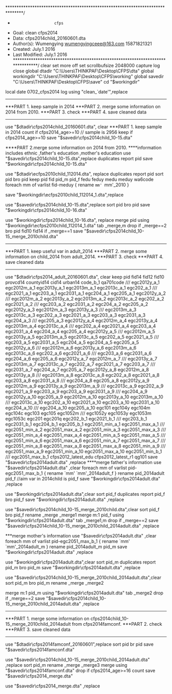*******************************************************************************/
*						cfps

*	Goal:			clean cfps2014   
*	Data:			cfps2014child_20160601.dta
*   Author(s):      Wumengying wumengyingceee@163.com 15871821321
*	Created: 		July.1 2016
*   Last Modified: 	 July.1 2016
*******************************************************************************/
clear
set more off
set scrollbufsize 2048000
capture log close
global dtadir      "C:\Users\THINKPAF\Desktop\CFPS\dta"
global workingdir  "C:\Users\THINKPAF\Desktop\CFPS\working"
global savedir     "C:\Users\THINKPAF\Desktop\CFPS\save"
cd "$workingdir"

local date 0702_cfps2014
log using "clean_`date'",replace
********************************************************************************
***PART 1. keep sample in 2014 
***PART 2. merge some information on 2014 from 2010.
***PART 3. check
***PART 4. save cleaned data
********************************************************************************
use "$dtadir\cfps2014child_20160601.dta", clear
***PART 1. keep sample in 2014 
count if cfps2014_age>=10  // sample is 2956
keep if cfps2014_age>=10
save  "$savedir\cfps2014child_10-15.dta"
 
****PART 2.merge some information on 2014 from 2010. 
****information includes ethnic ,father's education ,mother's education
use "$savedir\cfps2014child_10-15.dta",replace
duplicates report pid
save "$workingdir\cfps2014child_10-15.dta"

use "$dtadir\ecfps2010child_112014.dta", replace
duplicates report pid
sort pid
bro pid
keep pid fid pid_m pid_f fedu feduy medu meduy wa6code
foreach mm of varlist fid-meduy {
   rename `mm' `mm'_2010
   }

save "$workingdir\ecfps2010child_112014_1.dta",replace


use "$savedir\cfps2014child_10-15.dta",replace
sort pid
bro pid
save "$workingdir\cfps2014child_10-16.dta"

use "$workingdir\cfps2014child_10-16.dta", replace
merge pid using "$workingdir\ecfps2010child_112014_1.dta"
tab _merge,m
drop if _merge==2
bro pid fid10 fid14 if _merge==1
save "$savedir\cfps2014child_10-15_merge_2010child.dta"



********************************************************************************
***PART 1. keep useful var in adult_2014
***PART 2. merge some information on child_2014 from adult_2014.
***PART 3. check
***PART 4. save cleaned data
********************************************************************************
use "$dtadir\cfps2014_adult_20160601.dta", clear
keep pid fid14 fid12 fid10 provcd14 countyid14 cid14 urban14 code_b_1 qa701code ///
egc2012y_a_1 egc2012m_a_1 egc2013y_a_1 egc2013m_a_1 egc2013c_a_1 egc202_a_1 ///
egc2021_a_1 egc203_a_1 egc2031_a_1 egc204_a_1 egc205_a_1 egc2012y_a_2 ///
egc2012m_a_2 egc2013y_a_2 egc2013m_a_2 egc2013c_a_2 egc202_a_2 egc2021_a_2 /// 
egc203_a_2 egc2031_a_2 egc204_a_2 egc205_a_2 egc2012y_a_3 egc2012m_a_3 egc2013y_a_3 ///
egc2013m_a_3 egc2013c_a_3 egc202_a_3 egc2021_a_3 egc203_a_3 egc2031_a_3 egc204_a_3 ///
 egc205_a_3 egc2012y_a_4 egc2012m_a_4 egc2013y_a_4 egc2013m_a_4 egc2013c_a_4 ///
 egc202_a_4 egc2021_a_4 egc203_a_4 egc2031_a_4 egc204_a_4 egc205_a_4 egc2012y_a_5 ///
egc2012m_a_5 egc2013y_a_5 egc2013m_a_5 egc2013c_a_5 egc202_a_5 egc2021_a_5 ///
egc203_a_5 egc2031_a_5 egc204_a_5 egc204_a_5 egc205_a_5 egc2012y_a_6 ///
egc2012m_a_6 egc2013y_a_6 egc2013m_a_6 egc2013c_a_6 egc202_a_6 egc2021_a_6 ///
egc203_a_6 egc2031_a_6 egc204_a_6 egc205_a_6 egc2012y_a_7 egc2012m_a_7 ///
egc2013y_a_7 egc2013m_a_7 egc2013c_a_7 egc202_a_7 egc2021_a_7 egc203_a_7 ///
egc2031_a_7 egc204_a_7 egc205_a_7 egc2012y_a_8 egc2012m_a_8 egc2013y_a_8 ///
egc2013m_a_8 egc2013c_a_8 egc202_a_8 egc2021_a_8 egc203_a_8 egc2031_a_8 ///
egc204_a_8 egc205_a_8 egc2012y_a_9 egc2012m_a_9 egc2013y_a_9 egc2013m_a_9 ///
egc2013c_a_9 egc202_a_9 egc2021_a_9 egc203_a_9 egc203_a_9 egc2031_a_9 ///
egc204_a_9 egc2012y_a_10 egc205_a_9 egc2012m_a_10 egc2013y_a_10 egc2013m_a_10 ///
 egc2013c_a_10 egc202_a_10 egc2021_a_10 egc203_a_10 egc2031_a_10 egc204_a_10 ///
 egc204_a_10 egc205_a_10 egc101 egc104y egc104m egc104c egc103 egc105 egc1052m  ///
 egc1052y egc1053y egc1053m egc1053c egc201 egc201q egc202_b_1 egc2021_b_1 ///
 egc203_b_1 egc2031_b_1 egc204_b_1 egc205_b_1 egc2051_min_a_1 egc2051_max_a_1 ///
 egc2051_min_a_2 egc2051_max_a_2 egc2051_min_a_3 egc2051_max_a_3 ///
 egc2051_min_a_4 egc2051_max_a_4 egc2051_min_a_5 egc2051_max_a_5 ///
 egc2051_min_a_6 egc2051_max_a_6 egc2051_min_a_7 egc2051_max_a_7 ///
 egc2051_min_a_8 egc2051_max_a_8 egc2051_max_a_8 egc2051_min_a_9 ///
 egc2051_max_a_9 egc2051_min_a_10 egc2051_max_a_10 egc2051_min_b_1 ///
 egc2051_max_b_1  cfps2012_latest_edu cfps2012_latest_r1 qg101
save  "$savedir\cfps2014adult.dta" ,replace
****merge father's information
use "$savedir\cfps2014adult.dta" ,clear
foreach mm of varlist pid-egc2051_max_b_1 {
   rename `mm' `mm'_2014adult_f
   } 
rename  pid_2014adult  pid_f   //aim var in 2014child is pid_f
save "$workingdir\cfps2014adult.dta" ,replace

use "$workingdir\cfps2014adult.dta",clear
sort pid_f
duplicates report pid_f
bro pid_f
save "$workingdir\cfps2014adult.dta" ,replace

use "$savedir\cfps2014child_10-15_merge_2010child.dta",clear
sort pid_f
bro pid_f
rename _merge _merge1
merge m:1 pid_f using "$workingdir\cfps2014adult.dta"
tab _merge1,m
drop if _merge==2 
save "$savedir\cfps2014child_10-15_merge_2010child_2014adult.dta" ,replace

***merge mother's information
use "$savedir\cfps2014adult.dta" ,clear
foreach mm of varlist pid-egc2051_max_b_1 {
   rename `mm' `mm'_2014adult_m
   } 
rename pid_2014adult_m pid_m
save "$workingdir\cfps2014adult.dta" ,replace

use "$workingdir\cfps2014adult.dta",clear
sort pid_m
duplicates report pid_m
bro pid_m
save "$workingdir\cfps2014adult.dta" ,replace

use "$savedir\cfps2014child_10-15_merge_2010child_2014adult.dta",clear
sort pid_m
bro pid_m
rename _merge _merge2

merge m:1 pid_m using "$workingdir\cfps2014adult.dta"
tab _merge2
drop if _merge==2 
save "$savedir\cfps2014child_10-15_merge_2010child_2014adult.dta" ,replace


********************************************************************************
***PART 1. merge some information on cfps2014child_10-15_merge_2010child_2014adult from cfps2014famconf.
***PART 2. check
***PART 3. save cleaned data
********************************************************************************

use "$dtadir\cfps2014famconf_20160601",replace 
sort pid
br pid
save "$savedir\cfps2014famconf.dta" 

use  "$savedir\cfps2014child_10-15_merge_2010child_2014adult.dta" ,replace
sort pid_m
rename _merge _merge3
merge using "$savedir\cfps2014famconf.dta"
drop if cfps2014_age>=16
count
save "$savedir\cfps2014_merge.dta" 

use "$savedir\cfps2014_merge.dta" ,replace
